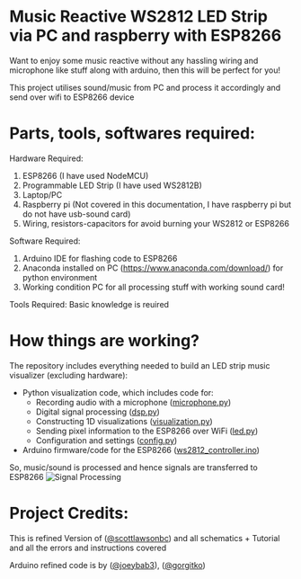 # Music Reactive WS2812 LED Strip via PC and raspberry with ESP8266

Want to enjoy some music reactive without any hassling wiring and microphone like stuff along with arduino, then this will be perfect for you!

This project utilises sound/music from PC and process it accordingly and send over wifi to ESP8266 device 

# Parts, tools, softwares required:

Hardware Required:
1. ESP8266 (I have used NodeMCU)
2. Programmable LED Strip (I have used WS2812B)
3. Laptop/PC
4. Raspberry pi (Not covered in this documentation, I have raspberry pi but do not have usb-sound card)
5. Wiring, resistors-capacitors for avoid burning your WS2812 or ESP8266

Software Required:
1. Arduino IDE for flashing code to ESP8266
2. Anaconda installed on PC (https://www.anaconda.com/download/) for python environment
3. Working condition PC for all processing stuff with working sound card!

Tools Required:
Basic knowledge is reuired 

# How things are working?

The repository includes everything needed to build an LED strip music visualizer (excluding hardware):

- Python visualization code, which includes code for:
  - Recording audio with a microphone ([microphone.py](Python/microphone.py))
  - Digital signal processing ([dsp.py](Python/dsp.py))
  - Constructing 1D visualizations ([visualization.py](Python/visualization.py))
  - Sending pixel information to the ESP8266 over WiFi ([led.py](Python/led.py))
  - Configuration and settings ([config.py](Python/config.py))
- Arduino firmware/code for the ESP8266 ([ws2812_controller.ino](https://anshumanfauzdar.github.io/Sound-and-music-reactive-ESP8266-WS2812B/Arduino/ESP8266%20code/ws2812_controller.ino))

So, music/sound is processed and hence signals are transferred to ESP8266
![Signal Processing](images/description-cropped.gif)



# Project Credits:

This is refined Version of ([@scottlawsonbc](https://github.com/scottlawsonbc/audio-reactive-led-strip)) and all schematics + Tutorial and all the errors and instructions covered

Arduino refined code is by ([@joeybab3](https://github.com/joeybab3/audio-reactive-led-strip/blob/master/arduino/ws2812_controller/ws2812_controller.ino)), ([@gorgitko](https://github.com/gorgitko/microboard-projects/tree/master/audio-reactive-led-strip))
 
 
 
 
